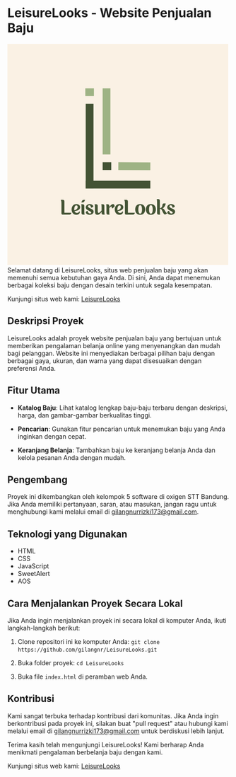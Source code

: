 # LeisureLooks - Website Penjualan Baju
![logo](img/logo.png)
Selamat datang di LeisureLooks, situs web penjualan baju yang akan memenuhi semua kebutuhan gaya Anda. Di sini, Anda dapat menemukan berbagai koleksi baju dengan desain terkini untuk segala kesempatan.

Kunjungi situs web kami: [LeisureLooks](https://gilangnr.github.io/LeisureLooks/)

## Deskripsi Proyek

LeisureLooks adalah proyek website penjualan baju yang bertujuan untuk memberikan pengalaman belanja online yang menyenangkan dan mudah bagi pelanggan. Website ini menyediakan berbagai pilihan baju dengan berbagai gaya, ukuran, dan warna yang dapat disesuaikan dengan preferensi Anda.

## Fitur Utama

- **Katalog Baju**: Lihat katalog lengkap baju-baju terbaru dengan deskripsi, harga, dan gambar-gambar berkualitas tinggi.

- **Pencarian**: Gunakan fitur pencarian untuk menemukan baju yang Anda inginkan dengan cepat.

- **Keranjang Belanja**: Tambahkan baju ke keranjang belanja Anda dan kelola pesanan Anda dengan mudah.


## Pengembang

Proyek ini dikembangkan oleh kelompok 5 software di oxigen STT Bandung. Jika Anda memiliki pertanyaan, saran, atau masukan, jangan ragu untuk menghubungi kami melalui email di gilangnurrizki173@gmail.com.

## Teknologi yang Digunakan

- HTML
- CSS
- JavaScript
- SweetAlert
- AOS

## Cara Menjalankan Proyek Secara Lokal

Jika Anda ingin menjalankan proyek ini secara lokal di komputer Anda, ikuti langkah-langkah berikut:

1. Clone repositori ini ke komputer Anda:
```git clone https://github.com/gilangnr/LeisureLooks.git```
2. Buka folder proyek:
   ``` cd LeisureLooks ```

3. Buka file `index.html` di peramban web Anda.

## Kontribusi

Kami sangat terbuka terhadap kontribusi dari komunitas. Jika Anda ingin berkontribusi pada proyek ini, silakan buat "pull request" atau hubungi kami melalui email di gilangnurrizki173@gmail.com untuk berdiskusi lebih lanjut.

Terima kasih telah mengunjungi LeisureLooks! Kami berharap Anda menikmati pengalaman berbelanja baju dengan kami.

Kunjungi situs web kami: [LeisureLooks](https://gilangnr.github.io/LeisureLooks/)
